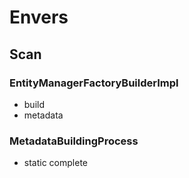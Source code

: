 # Envers

## Scan

### EntityManagerFactoryBuilderImpl

- build
- metadata

### MetadataBuildingProcess

- static complete